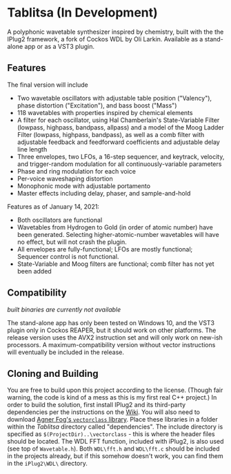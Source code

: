 Tablitsa (In Development)
==========================
A polyphonic wavetable synthesizer inspired by chemistry, built with the the IPlug2 framework, a fork of Cockos WDL by Oli Larkin. Available as a stand-alone app or as a VST3 plugin.

## Features
The final version will include
  * Two wavetable oscillators with adjustable table position ("Valency"), phase distortion ("Excitation"), and bass boost ("Mass")
  * 118 wavetables with properties inspired by chemical elements
  * A filter for each oscillator, using Hal Chamberlain's State-Variable Filter (lowpass, highpass, bandpass, allpass) and a model of the Moog Ladder Filter (lowpass, highpass, bandpass), as well as a comb filter with adjustable feedback and feedforward coefficients and adjustable delay line length
  * Three envelopes, two LFOs, a 16-step sequencer, and keytrack, velocity, and trigger-random modulation for all continuously-variable parameters
  * Phase and ring modulation for each voice
  * Per-voice waveshaping distortion
  * Monophonic mode with adjustable portamento
  * Master effects including delay, phaser, and sample-and-hold
  
Features as of January 14, 2021:
  * Both oscillators are functional
  * Wavetables from Hydrogen to Gold (in order of atomic number) have been generated. Selecting higher-atomic-number wavetables will have no effect, but will not crash the plugin.
  * All envelopes are fully-functional; LFOs are mostly functional; Sequencer control is not functional.
  * State-Variable and Moog filters are functional; comb filter has not yet been added
  
## Compatibility
*built binaries are currently not available*

The stand-alone app has only been tested on Windows 10, and the VST3 plugin only in Cockos REAPER, but it should work on other platforms. The release version uses the AVX2 instruction set and will only work on new-ish processors. A maximum-compatibility version without vector instructions will eventually be included in the release.

## Cloning and Building
You are free to build upon this project according to the license. (Though fair warning, the code is kind of a mess as this is my first real C++ project.) In order to build the solution, first install IPlug2 and its third-party dependencies per the instructions on the [Wiki](https://github.com/iPlug2/iPlug2/wiki). You will also need to download [Agner Fog's `vectorclass` library](https://github.com/vcoda/vectorclass). Place these libraries in a folder within the *Tablitsa* directory called "dependencies". The include directory is specified as `$(ProjectDir)..\vectorclass` - this is where the header files should be located. The WDL FFT function, included with iPlug2, is also used (see top of `Wavetable.h`). Both `WDL\fft.h` and `WDL\fft.c` should be included in the projects already, but if this somehow doesn't work, you can find them in the `iPlug2\WDL\` directory.
